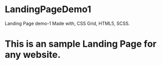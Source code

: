 # LandingPageDemo1
Landing Page demo-1 Made with, CSS Grid, HTML5, SCSS.

# This is an sample Landing Page for any website.
